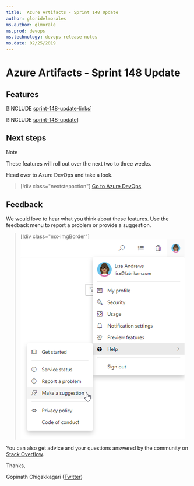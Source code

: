 ```yaml
---
title:  Azure Artifacts - Sprint 148 Update
author: gloridelmorales
ms.author: glmorale
ms.prod: devops
ms.technology: devops-release-notes
ms.date: 02/25/2019
---
```


# Azure Artifacts - Sprint 148 Update

## Features

[!INCLUDE [sprint-148-update-links](../_shared/artifacts/sprint-148-update-links.md)]

[!INCLUDE [sprint-148-update](../_shared/artifacts/sprint-148-update.md)]

## Next steps

> [!NOTE]
> These features will roll out over the next two to three weeks.

Head over to Azure DevOps and take a look.

> [!div class="nextstepaction"]
> [Go to Azure DevOps](http://go.microsoft.com/fwlink/?LinkId=307137&campaign=o~msft~docs~product-vsts~release-notes)

## Feedback

We would love to hear what you think about these features. Use the feedback menu to report a problem or provide a suggestion.

> [!div class="mx-imgBorder"]
> ![Make a suggestion](../../_img/help-make-a-suggestion.png)

You can also get advice and your questions answered by the community on [Stack Overflow](https://stackoverflow.com/questions/tagged/azure-devops).

Thanks,

Gopinath Chigakkagari ([Twitter](https://twitter.com/gopinach))
